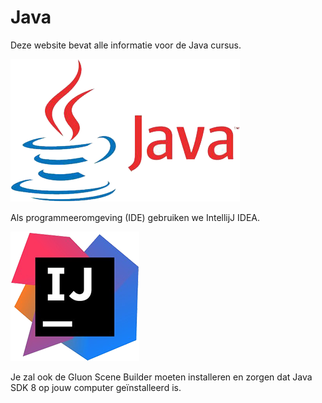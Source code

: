 # Java

Deze website bevat alle informatie voor de Java cursus.

![](/assets/java.png)

Als programmeeromgeving \(IDE\) gebruiken we IntellijJ IDEA.

![](/assets/ij.png)

Je zal ook de Gluon Scene Builder moeten installeren en zorgen dat Java SDK 8 op jouw computer geïnstalleerd is.






